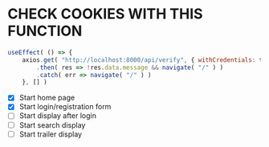 # CHECK COOKIES WITH THIS FUNCTION

```js
useEffect( () => {
    axios.get( "http://localhost:8000/api/verify", { withCredentials: true } )
        .then( res => !res.data.message && navigate( "/" ) )
        .catch( err => navigate( "/" ) )
    }, [] )
```

- [x] Start home page
- [x] Start login/registration form
- [ ] Start display after login
- [ ] Start search display
- [ ] Start trailer display